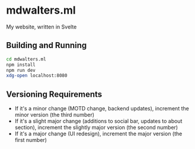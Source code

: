 # mdwalters.ml
My website, written in Svelte
## Building and Running
```bash
cd mdwalters.ml
npm install
npm run dev
xdg-open localhost:8080
```
## Versioning Requirements
- If it's a minor change (MOTD change, backend updates), increment the minor version (the third number)
- If it's a slight major change (additions to social bar, updates to about section), increment the slightly major version (the second number)
- If it's a major change (UI redesign), increment the major version (the first number)

